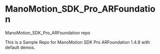 # ManoMotion_SDK_Pro_ARFoundation
ManoMotion_SDK_Pro_ARFoundation repo 

This is a Sample Repo for ManoMotion SDK Pro ARFoundation 1.4.9 with default demos.
